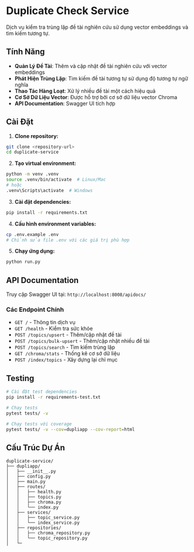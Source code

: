 # Duplicate Check Service

Dịch vụ kiểm tra trùng lặp đề tài nghiên cứu sử dụng vector embeddings và tìm kiếm tương tự.

## Tính Năng

- **Quản Lý Đề Tài**: Thêm và cập nhật đề tài nghiên cứu với vector embeddings
- **Phát Hiện Trùng Lặp**: Tìm kiếm đề tài tương tự sử dụng độ tương tự ngữ nghĩa
- **Thao Tác Hàng Loạt**: Xử lý nhiều đề tài một cách hiệu quả
- **Cơ Sở Dữ Liệu Vector**: Được hỗ trợ bởi cơ sở dữ liệu vector Chroma
- **API Documentation**: Swagger UI tích hợp

## Cài Đặt

1. **Clone repository:**
```bash
git clone <repository-url>
cd duplicate-service
```

2. **Tạo virtual environment:**
```bash
python -m venv .venv
source .venv/bin/activate  # Linux/Mac
# hoặc
.venv\Scripts\activate  # Windows
```

3. **Cài đặt dependencies:**
```bash
pip install -r requirements.txt
```

4. **Cấu hình environment variables:**
```bash
cp .env.example .env
# Chỉnh sửa file .env với các giá trị phù hợp
```

5. **Chạy ứng dụng:**
```bash
python run.py
```

## API Documentation

Truy cập Swagger UI tại: `http://localhost:8008/apidocs/`

### Các Endpoint Chính

- `GET /` - Thông tin dịch vụ
- `GET /health` - Kiểm tra sức khỏe
- `POST /topics/upsert` - Thêm/cập nhật đề tài
- `POST /topics/bulk-upsert` - Thêm/cập nhật nhiều đề tài
- `POST /topics/search` - Tìm kiếm trùng lặp
- `GET /chroma/stats` - Thống kê cơ sở dữ liệu
- `POST /index/topics` - Xây dựng lại chỉ mục

## Testing

```bash
# Cài đặt test dependencies
pip install -r requirements-test.txt

# Chạy tests
pytest tests/ -v

# Chạy tests với coverage
pytest tests/ -v --cov=dupliapp --cov-report=html
```

## Cấu Trúc Dự Án

```
duplicate-service/
├── dupliapp/
│   ├── __init__.py
│   ├── config.py
│   ├── main.py
│   ├── routes/
│   │   ├── health.py
│   │   ├── topics.py
│   │   ├── chroma.py
│   │   └── index.py
│   ├── services/
│   │   ├── topic_service.py
│   │   └── index_service.py
│   ├── repositories/
│   │   ├── chroma_repository.py
│   │   └── topic_repository.py
│   └─
```